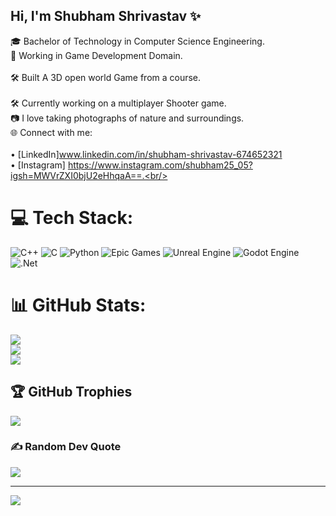 ## Hi, I'm Shubham Shrivastav ✨

🎓 Bachelor of Technology in Computer Science Engineering.<br/>
💼 Working in Game Development Domain.<br/>  
🛠 Built A 3D open world Game from a course.<br/>  
🛠 Currently working on a multiplayer Shooter game.<br/> 
📷 I love taking photographs of nature and surroundings.<br/>
🌐 Connect with me:<br/>  
 • [LinkedIn]www.linkedin.com/in/shubham-shrivastav-674652321<br/>
 • [Instagram] https://www.instagram.com/shubham25_05?igsh=MWVrZXI0bjU2eHhqaA==.<br/>


# 💻 Tech Stack:
![C++](https://img.shields.io/badge/c++-%2300599C.svg?style=for-the-badge&logo=c%2B%2B&logoColor=white) ![C](https://img.shields.io/badge/c-%2300599C.svg?style=for-the-badge&logo=c&logoColor=white) ![Python](https://img.shields.io/badge/python-3670A0?style=for-the-badge&logo=python&logoColor=ffdd54) ![Epic Games](https://img.shields.io/badge/epicgames-%23313131.svg?style=for-the-badge&logo=epicgames&logoColor=white) ![Unreal Engine](https://img.shields.io/badge/unrealengine-%23313131.svg?style=for-the-badge&logo=unrealengine&logoColor=white) ![Godot Engine](https://img.shields.io/badge/GODOT-%23FFFFFF.svg?style=for-the-badge&logo=godot-engine) ![.Net](https://img.shields.io/badge/.NET-5C2D91?style=for-the-badge&logo=.net&logoColor=white)
# 📊 GitHub Stats:
![](https://github-readme-stats.vercel.app/api?username=shubham-dev255&theme=merko&hide_border=false&include_all_commits=false&count_private=false)<br/>
![](https://nirzak-streak-stats.vercel.app/?user=shubham-dev255&theme=merko&hide_border=false)<br/>
![](https://github-readme-stats.vercel.app/api/top-langs/?username=shubham-dev255&theme=merko&hide_border=false&include_all_commits=false&count_private=false&layout=compact)

## 🏆 GitHub Trophies
![](https://github-profile-trophy.vercel.app/?username=shubham-dev255&theme=radical&no-frame=false&no-bg=true&margin-w=4)

### ✍️ Random Dev Quote
![](https://quotes-github-readme.vercel.app/api?type=horizontal&theme=radical)

---
[![](https://visitcount.itsvg.in/api?id=shubham-dev255&icon=0&color=0)](https://visitcount.itsvg.in)

<!-- Proudly created with GPRM ( https://gprm.itsvg.in ) --> 
